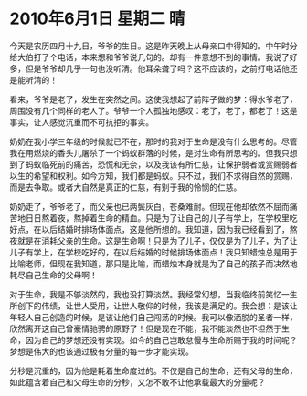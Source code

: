 # 2010年6月1日  星期二  晴

今天是农历四月十九日，爷爷的生日。这是昨天晚上从母亲口中得知的。中午时分给大伯打了个电话，本来想和爷爷说几句的。却有一件意想不到的事情。我说了好多，但是爷爷却几乎一句也没听清。他耳朵聋了吗？这不应该的，之前打电话他还是能听清的！

看来，爷爷是老了，发生在突然之间。这使我想起了前阵子做的梦：得水爷老了，周围没有几个同样的老人了。爷爷一个人孤独地感叹：老了，老了，都老了！这是事实，让人感觉沉重而不可抗拒的事实。

奶奶在我小学三年级的时候就已不在，那时的我对于生命是没有什么思考的。尽管我在用燃烧的香头儿屠杀了一个蚂蚁群落的时候，是对生命有所思考的。但我只想到了蚂蚁临死前的痛苦，恐慌和无奈，以及我该有所仁慈，让保护弱者或赏赐弱者以生的希望和权利。如今方知，我们都是蚂蚁。只不过，我们不求得自然的赏赐，而是去争取。或者大自然是真正的仁慈，有别于我的怜悯的仁慈。

奶奶走了，爷爷老了，而父亲也已两鬓灰白，苍桑难耐。但现在他却依然不屈而痛苦地日日熬着夜，熬掉着生命的精血。只是为了让自己的儿子有学上，在学校里吃好点，在以后结婚时排场体面点，这是他所想的。我知道，因为我已经看到了，熬夜就是在消耗父亲的生命。这是生命啊！只是为了儿子，仅仅是为了儿子，为了让儿子有学上，在学校吃好的，在以后结婚的时候排场体面点！我只知蜡烛总是用于比喻老师，但现在我知道，那只是比喻，而蜡烛本身就是为了自己的孩子而决然地耗尽自己生命的父母啊！

对于生命，我是不够淡然的，我也没打算淡然。我经常幻想，当我临终前笑忆一生所创下的伟绩，让世人受用，让世人敬仰的时候，我该是满足的。我会想：是该让年轻人自己创造的时候，是该让他们自己闯荡的时候。我可以像洒脱的圣者一样，欣然离开这自己曾豪情驰骋的原野了！但是现在不能，我不能淡然也不坦然于生命，因为自己的梦想还没有实现。如今的自己岂敢怠慢与生命所赐于我的时间呢？梦想是伟大的也该通过极有分量的每一步才能实现。

分秒是沉重的，因为他是耗着生命度过的。不仅是自己的生命，还有父母的生命，如此蕴含着自己和父母生命的分秒，又怎不敢不让他承载最大的分量呢？



